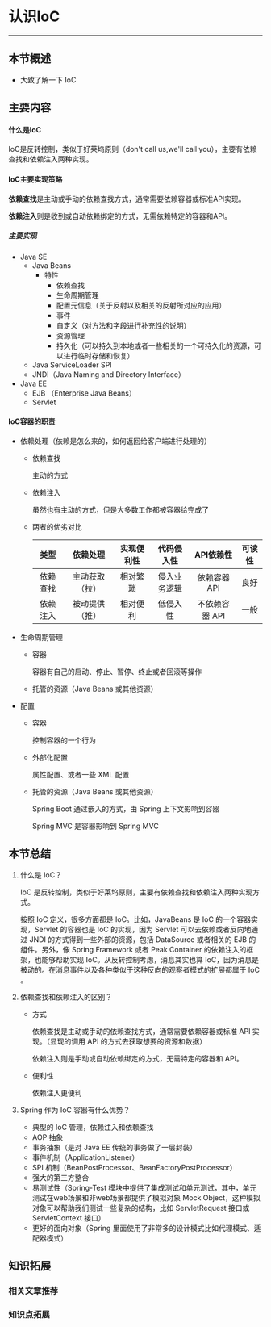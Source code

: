 # 认识IoC

------

## 本节概述

- 大致了解一下 IoC 

## 主要内容

#### 什么是IoC

IoC是反转控制，类似于好莱坞原则（don't call us,we'll call you），主要有依赖查找和依赖注入两种实现。

#### IoC主要实现策略

**依赖查找**是主动或手动的依赖查找方式，通常需要依赖容器或标准API实现。

**依赖注入**则是收到或自动依赖绑定的方式，无需依赖特定的容器和API。

##### 主要实现

- Java SE
    - Java Beans
        - 特性
            - 依赖查找
            - 生命周期管理
            - 配置元信息（关于反射以及相关的反射所对应的应用）
            - 事件
            - 自定义（对方法和字段进行补充性的说明）
            - 资源管理
            - 持久化（可以持久到本地或者一些相关的一个可持久化的资源，可以进行临时存储和恢复）
    - Java ServiceLoader SPI
    - JNDI（Java Naming and Directory Interface）
- Java EE
    - EJB （Enterprise Java Beans）
    - Servlet



#### IoC容器的职责

- 依赖处理（依赖是怎么来的，如何返回给客户端进行处理的）

    - 依赖查找

        主动的方式

    - 依赖注入

        虽然也有主动的方式，但是大多数工作都被容器给完成了

    - 两者的优劣对比

        |   类型   |    依赖处理    | 实现便利性 |  代码侵入性  |   API依赖性    | 可读性 |
        | :------: | :------------: | :--------: | :----------: | :------------: | :----: |
        | 依赖查找 | 主动获取（拉） |  相对繁琐  | 侵入业务逻辑 |  依赖容器 API  |  良好  |
        | 依赖注入 | 被动提供（推） |  相对便利  |   低侵入性   | 不依赖容器 API |  一般  |

- 生命周期管理

    - 容器

        容器有自己的启动、停止、暂停、终止或者回滚等操作

    - 托管的资源（Java Beans 或其他资源）

- 配置

    - 容器

        控制容器的一个行为

    - 外部化配置

        属性配置、或者一些 XML 配置

    - 托管的资源（Java Beans 或其他资源）

        Spring Boot 通过嵌入的方式，由 Spring 上下文影响到容器

        Spring MVC 是容器影响到 Spring MVC



## 本节总结

1. 什么是 IoC？

    IoC 是反转控制，类似于好莱坞原则，主要有依赖查找和依赖注入两种实现方式。

    按照 IoC 定义，很多方面都是 IoC。比如，JavaBeans 是 IoC 的一个容器实现，Servlet 的容器也是 IoC 的实现，因为 Servlet 可以去依赖或者反向地通过 JNDI 的方式得到一些外部的资源，包括 DataSource 或者相关的 EJB 的组件。另外，像 Spring Framework 或者 Peak Container 的依赖注入的框架，也能够帮助实现 IoC。从反转控制考虑，消息其实也算 IoC，因为消息是被动的。在消息事件以及各种类似于这种反向的观察者模式的扩展都属于 IoC 。

2. 依赖查找和依赖注入的区别？

    - 方式

        依赖查找是主动或手动的依赖查找方式，通常需要依赖容器或标准 API 实现。（显现的调用 API 的方式去获取想要的资源和数据）

        依赖注入则是手动或自动依赖绑定的方式，无需特定的容器和 API。

    - 便利性

        依赖注入更便利

3. Spring 作为 IoC 容器有什么优势？

    - 典型的 IoC 管理，依赖注入和依赖查找
    - AOP 抽象
    - 事务抽象（是对 Java EE 传统的事务做了一层封装）
    - 事件机制（ApplicationListener）
    - SPI 机制（BeanPostProcessor、BeanFactoryPostProcessor）
    - 强大的第三方整合
    - 易测试性（Spring-Test 模块中提供了集成测试和单元测试，其中，单元测试在web场景和非web场景都提供了模拟对象 Mock Object，这种模拟对象可以帮助我们测试一些复杂的结构，比如 ServletRequest 接口或 ServletContext 接口）
    - 更好的面向对象（Spring 里面使用了非常多的设计模式比如代理模式、适配器模式）



## 知识拓展

### 相关文章推荐

### 知识点拓展

